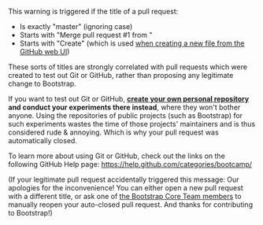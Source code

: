 This warning is triggered if the title of a pull request:

* Is exactly "master" (ignoring case)
* Starts with "Merge pull request #1 from "
* Starts with "Create" (which is used [when creating a new file from the GitHub web UI](https://help.github.com/articles/creating-new-files/))

These sorts of titles are strongly correlated with pull requests which were created to test out Git or GitHub, rather than proposing any legitimate change to Bootstrap.

If you want to test out Git or GitHub, **[create your own personal repository](https://guides.github.com/activities/hello-world/) and conduct your experiments there instead**, where they won't bother anyone. Using the repositories of public projects (such as Bootstrap) for such experiments wastes the time of those projects' maintainers and is thus considered rude & annoying. Which is why your pull request was automatically closed.

To learn more about using Git or GitHub, check out the links on the following GitHub Help page: https://help.github.com/categories/bootcamp/

(If your legitimate pull request accidentally triggered this message: Our apologies for the inconvenience! You can either open a new pull request with a different title, or ask one of [the Bootstrap Core Team members](http://getbootstrap.com/about/#team) to manually reopen your auto-closed pull request. And thanks for contributing to Bootstrap!)
